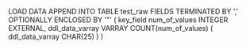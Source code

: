 LOAD DATA
APPEND
INTO TABLE test_raw
FIELDS TERMINATED BY ','
OPTIONALLY ENCLOSED BY '"'
(
        key_field
        num_of_values                           INTEGER EXTERNAL,
        ddl_data_varray         VARRAY COUNT(num_of_values)
        (
                ddl_data_varray                 CHAR(25)
        )
)


